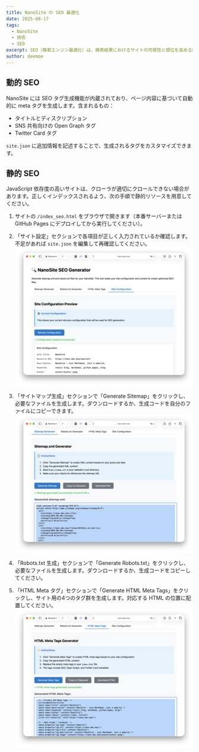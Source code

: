 ```yaml
---
title: NanoSite の SEO 最適化
date: 2025-08-17
tags:
  - NanoSite
  - 技術
  - SEO
excerpt: SEO（検索エンジン最適化）は、検索結果におけるサイトの可視性と順位を高める取り組みです。コンテンツ・画像・メタデータの最適化といったオンページ SEO のベストプラクティスに加え、被リンクの構築やプロモーションなどのオフページ SEO も含まれます。
author: deemoe
---
```


## 動的 SEO

NanoSite には SEO タグ生成機能が内蔵されており、ページ内容に基づいて自動的に meta タグを生成します。含まれるもの：

- タイトルとディスクリプション
- SNS 共有向けの Open Graph タグ
- Twitter Card タグ

`site.json` に追加情報を記述することで、生成されるタグをカスタマイズできます。

## 静的 SEO

JavaScript 依存度の高いサイトは、クローラが適切にクロールできない場合があります。正しくインデックスされるよう、次の手順で静的リソースを用意してください。

1) サイトの `/index_seo.html` をブラウザで開きます（本番サーバーまたは GitHub Pages にデプロイしてから実行してください）。

2) 「サイト設定」セクションで各項目が正しく入力されているか確認します。不足があれば `site.json` を編集して再確認してください。
![config_check](config_check.png)

3) 「サイトマップ生成」セクションで「Generate Sitemap」をクリックし、必要なファイルを生成します。ダウンロードするか、生成コードを自分のファイルにコピーできます。
![generate](generate.png)

4) 「Robots.txt 生成」セクションで「Generate Robots.txt」をクリックし、必要なファイルを生成します。ダウンロードするか、生成コードをコピーしてください。

5) 「HTML Meta タグ」セクションで「Generate HTML Meta Tags」をクリックし、サイト用の4つのタグ群を生成します。対応する HTML の位置に配置してください。
![html](html.png)
